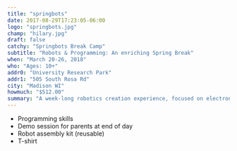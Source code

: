 ```yaml
---
title: "springbots"
date: 2017-08-29T17:23:05-06:00
logo: "springbots.jpg"
champ: "hilary.jpg"
draft: false
catchy: "Springbots Break Camp"
subtitle: "Robots & Programming: An enriching Spring Break"
when: "March 20-26, 2018"
who: "Ages: 10+"
addr0: "University Research Park"
addr1: "505 South Rosa Rd"
city: "Madison WI"
howmuch: "$512.00"
summary: "A week-long robotics creation experience, focused on electronics, programming and robot building."
---
```


- Programming skills
- Demo session for parents at end of day
- Robot assembly kit (reusable)
- T-shirt

